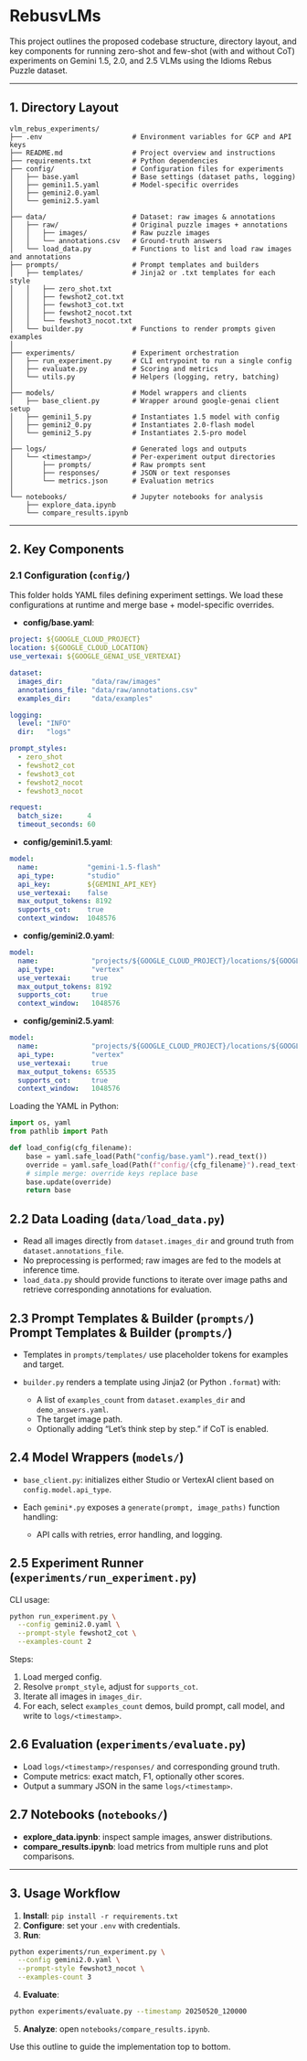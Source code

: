 # RebusvLMs

This project outlines the proposed codebase structure, directory layout, and key components for running zero-shot and few-shot (with and without CoT) experiments on Gemini 1.5, 2.0, and 2.5 VLMs using the Idioms Rebus Puzzle dataset.

---

## 1. Directory Layout

```
vlm_rebus_experiments/
├── .env                      # Environment variables for GCP and API keys
├── README.md                 # Project overview and instructions
├── requirements.txt          # Python dependencies
├── config/                   # Configuration files for experiments
│   ├── base.yaml             # Base settings (dataset paths, logging)
│   ├── gemini1.5.yaml        # Model-specific overrides
│   ├── gemini2.0.yaml
│   └── gemini2.5.yaml
│
├── data/                     # Dataset: raw images & annotations
│   ├── raw/                  # Original puzzle images + annotations
│   │   ├── images/           # Raw puzzle images
│   │   └── annotations.csv   # Ground-truth answers
│   └── load_data.py          # Functions to list and load raw images and annotations
├── prompts/                  # Prompt templates and builders
│   ├── templates/            # Jinja2 or .txt templates for each style
│   │   ├── zero_shot.txt
│   │   ├── fewshot2_cot.txt
│   │   ├── fewshot3_cot.txt
│   │   ├── fewshot2_nocot.txt
│   │   └── fewshot3_nocot.txt
│   └── builder.py            # Functions to render prompts given examples
│
├── experiments/              # Experiment orchestration
│   ├── run_experiment.py     # CLI entrypoint to run a single config
│   ├── evaluate.py           # Scoring and metrics
│   └── utils.py              # Helpers (logging, retry, batching)
│
├── models/                   # Model wrappers and clients
│   ├── base_client.py        # Wrapper around google-genai client setup
│   ├── gemini1_5.py          # Instantiates 1.5 model with config
│   ├── gemini2_0.py          # Instantiates 2.0-flash model
│   └── gemini2_5.py          # Instantiates 2.5-pro model
│
├── logs/                     # Generated logs and outputs
│   └── <timestamp>/          # Per-experiment output directories
│       ├── prompts/          # Raw prompts sent
│       ├── responses/        # JSON or text responses
│       └── metrics.json      # Evaluation metrics
│
└── notebooks/                # Jupyter notebooks for analysis
    ├── explore_data.ipynb
    └── compare_results.ipynb
```

---

## 2. Key Components

### 2.1 Configuration (`config/`)

This folder holds YAML files defining experiment settings. We load these configurations at runtime and merge base + model-specific overrides.

* **config/base.yaml**:

```yaml
project: ${GOOGLE_CLOUD_PROJECT}
location: ${GOOGLE_CLOUD_LOCATION}
use_vertexai: ${GOOGLE_GENAI_USE_VERTEXAI}

dataset:
  images_dir:       "data/raw/images"
  annotations_file: "data/raw/annotations.csv"
  examples_dir:     "data/examples"

logging:
  level: "INFO"
  dir:   "logs"

prompt_styles:
  - zero_shot
  - fewshot2_cot
  - fewshot3_cot
  - fewshot2_nocot
  - fewshot3_nocot

request:
  batch_size:      4
  timeout_seconds: 60
```

* **config/gemini1.5.yaml**:

```yaml
model:
  name:            "gemini-1.5-flash"
  api_type:        "studio"
  api_key:         ${GEMINI_API_KEY}
  use_vertexai:    false
  max_output_tokens: 8192
  supports_cot:    true
  context_window:  1048576
```

* **config/gemini2.0.yaml**:

```yaml
model:
  name:             "projects/${GOOGLE_CLOUD_PROJECT}/locations/${GOOGLE_CLOUD_LOCATION}/publishers/google/models/gemini-2.0-flash-001"
  api_type:         "vertex"
  use_vertexai:     true
  max_output_tokens: 8192
  supports_cot:     true
  context_window:   1048576
```

* **config/gemini2.5.yaml**:

```yaml
model:
  name:             "projects/${GOOGLE_CLOUD_PROJECT}/locations/${GOOGLE_CLOUD_LOCATION}/publishers/google/models/gemini-2.5-flash-preview-04-17"
  api_type:         "vertex"
  use_vertexai:     true
  max_output_tokens: 65535
  supports_cot:     true
  context_window:   1048576
```

Loading the YAML in Python:

```python
import os, yaml
from pathlib import Path

def load_config(cfg_filename):
    base = yaml.safe_load(Path("config/base.yaml").read_text())
    override = yaml.safe_load(Path(f"config/{cfg_filename}").read_text())
    # simple merge: override keys replace base
    base.update(override)
    return base
```

## 2.2 Data Loading (`data/load_data.py`)

* Read all images directly from `dataset.images_dir` and ground truth from `dataset.annotations_file`.
* No preprocessing is performed; raw images are fed to the models at inference time.
* `load_data.py` should provide functions to iterate over image paths and retrieve corresponding annotations for evaluation.

## 2.3 Prompt Templates & Builder (`prompts/`) Prompt Templates & Builder (`prompts/`)

* Templates in `prompts/templates/` use placeholder tokens for examples and target.
* `builder.py` renders a template using Jinja2 (or Python `.format`) with:

  * A list of `examples_count` from `dataset.examples_dir` and `demo_answers.yaml`.
  * The target image path.
  * Optionally adding “Let’s think step by step.” if CoT is enabled.

## 2.4 Model Wrappers (`models/`)

* `base_client.py`: initializes either Studio or VertexAI client based on `config.model.api_type`.
* Each `gemini*.py` exposes a `generate(prompt, image_paths)` function handling:

  * API calls with retries, error handling, and logging.

## 2.5 Experiment Runner (`experiments/run_experiment.py`)

CLI usage:

```bash
python run_experiment.py \
  --config gemini2.0.yaml \
  --prompt-style fewshot2_cot \
  --examples-count 2
```

Steps:

1. Load merged config.
2. Resolve `prompt_style`, adjust for `supports_cot`.
3. Iterate all images in `images_dir`.
4. For each, select `examples_count` demos, build prompt, call model, and write to `logs/<timestamp>`.

## 2.6 Evaluation (`experiments/evaluate.py`)

* Load `logs/<timestamp>/responses/` and corresponding ground truth.
* Compute metrics: exact match, F1, optionally other scores.
* Output a summary JSON in the same `logs/<timestamp>`.

## 2.7 Notebooks (`notebooks/`)

* **explore\_data.ipynb**: inspect sample images, answer distributions.
* **compare\_results.ipynb**: load metrics from multiple runs and plot comparisons.

---

## 3. Usage Workflow

1. **Install**: `pip install -r requirements.txt`
2. **Configure**: set your `.env` with credentials.
3. **Run**:

```bash
python experiments/run_experiment.py \
  --config gemini2.0.yaml \
  --prompt-style fewshot3_nocot \
  --examples-count 3
```

4. **Evaluate**:

```bash
python experiments/evaluate.py --timestamp 20250520_120000
```

5. **Analyze**: open `notebooks/compare_results.ipynb`.

Use this outline to guide the implementation top to bottom.
